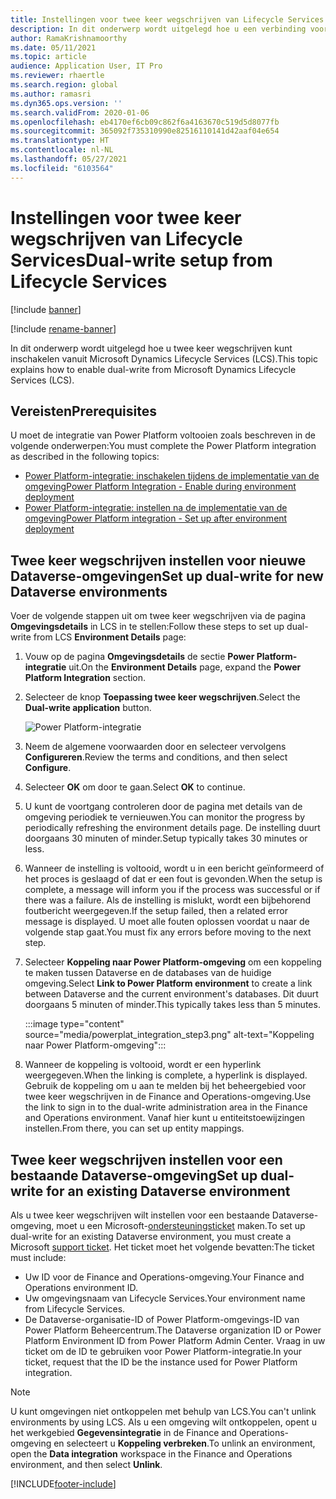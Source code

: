 ```yaml
---
title: Instellingen voor twee keer wegschrijven van Lifecycle Services
description: In dit onderwerp wordt uitgelegd hoe u een verbinding voor twee keer wegschrijven kunt instellen vanuit Microsoft Dynamics Lifecycle Services (LCS).
author: RamaKrishnamoorthy
ms.date: 05/11/2021
ms.topic: article
audience: Application User, IT Pro
ms.reviewer: rhaertle
ms.search.region: global
ms.author: ramasri
ms.dyn365.ops.version: ''
ms.search.validFrom: 2020-01-06
ms.openlocfilehash: eb4170ef6cb09c862f6a4163670c519d5d8077fb
ms.sourcegitcommit: 365092f735310990e82516110141d42aaf04e654
ms.translationtype: HT
ms.contentlocale: nl-NL
ms.lasthandoff: 05/27/2021
ms.locfileid: "6103564"
---
```

# <a name="dual-write-setup-from-lifecycle-services"></a><span data-ttu-id="e14d8-103">Instellingen voor twee keer wegschrijven van Lifecycle Services</span><span class="sxs-lookup"><span data-stu-id="e14d8-103">Dual-write setup from Lifecycle Services</span></span>

[!include [banner](../../includes/banner.md)]

[!include [rename-banner](~/includes/cc-data-platform-banner.md)]

<span data-ttu-id="e14d8-104">In dit onderwerp wordt uitgelegd hoe u twee keer wegschrijven kunt inschakelen vanuit Microsoft Dynamics Lifecycle Services (LCS).</span><span class="sxs-lookup"><span data-stu-id="e14d8-104">This topic explains how to enable dual-write from Microsoft Dynamics Lifecycle Services (LCS).</span></span>

## <a name="prerequisites"></a><span data-ttu-id="e14d8-105">Vereisten</span><span class="sxs-lookup"><span data-stu-id="e14d8-105">Prerequisites</span></span>

<span data-ttu-id="e14d8-106">U moet de integratie van Power Platform voltooien zoals beschreven in de volgende onderwerpen:</span><span class="sxs-lookup"><span data-stu-id="e14d8-106">You must complete the Power Platform integration as described in the following topics:</span></span>

+ [<span data-ttu-id="e14d8-107">Power Platform-integratie: inschakelen tijdens de implementatie van de omgeving</span><span class="sxs-lookup"><span data-stu-id="e14d8-107">Power Platform Integration - Enable during environment deployment</span></span>](../../power-platform/overview.md#enable-during-environment-deployment)
+ [<span data-ttu-id="e14d8-108">Power Platform-integratie: instellen na de implementatie van de omgeving</span><span class="sxs-lookup"><span data-stu-id="e14d8-108">Power Platform integration - Set up after environment deployment</span></span>](../../power-platform/overview.md#set-up-after-environment-deployment)

## <a name="set-up-dual-write-for-new-dataverse-environments"></a><span data-ttu-id="e14d8-109">Twee keer wegschrijven instellen voor nieuwe Dataverse-omgevingen</span><span class="sxs-lookup"><span data-stu-id="e14d8-109">Set up dual-write for new Dataverse environments</span></span>

<span data-ttu-id="e14d8-110">Voer de volgende stappen uit om twee keer wegschrijven via de pagina **Omgevingsdetails** in LCS in te stellen:</span><span class="sxs-lookup"><span data-stu-id="e14d8-110">Follow these steps to set up dual-write from LCS **Environment Details** page:</span></span>

1. <span data-ttu-id="e14d8-111">Vouw op de pagina **Omgevingsdetails** de sectie **Power Platform-integratie** uit.</span><span class="sxs-lookup"><span data-stu-id="e14d8-111">On the **Environment Details** page, expand the **Power Platform Integration** section.</span></span>

2. <span data-ttu-id="e14d8-112">Selecteer de knop **Toepassing twee keer wegschrijven**.</span><span class="sxs-lookup"><span data-stu-id="e14d8-112">Select the **Dual-write application** button.</span></span>

    ![Power Platform-integratie](media/powerplat_integration_step2.png)

3. <span data-ttu-id="e14d8-114">Neem de algemene voorwaarden door en selecteer vervolgens **Configureren**.</span><span class="sxs-lookup"><span data-stu-id="e14d8-114">Review the terms and conditions, and then select **Configure**.</span></span>

4. <span data-ttu-id="e14d8-115">Selecteer **OK** om door te gaan.</span><span class="sxs-lookup"><span data-stu-id="e14d8-115">Select **OK** to continue.</span></span>

5. <span data-ttu-id="e14d8-116">U kunt de voortgang controleren door de pagina met details van de omgeving periodiek te vernieuwen.</span><span class="sxs-lookup"><span data-stu-id="e14d8-116">You can monitor the progress by periodically refreshing the environment details page.</span></span> <span data-ttu-id="e14d8-117">De instelling duurt doorgaans 30 minuten of minder.</span><span class="sxs-lookup"><span data-stu-id="e14d8-117">Setup typically takes 30 minutes or less.</span></span>  

6. <span data-ttu-id="e14d8-118">Wanneer de instelling is voltooid, wordt u in een bericht geïnformeerd of het proces is geslaagd of dat er een fout is gevonden.</span><span class="sxs-lookup"><span data-stu-id="e14d8-118">When the setup is complete, a message will inform you if the process was successful or if there was a failure.</span></span> <span data-ttu-id="e14d8-119">Als de instelling is mislukt, wordt een bijbehorend foutbericht weergegeven.</span><span class="sxs-lookup"><span data-stu-id="e14d8-119">If the setup failed, then a related error message is displayed.</span></span> <span data-ttu-id="e14d8-120">U moet alle fouten oplossen voordat u naar de volgende stap gaat.</span><span class="sxs-lookup"><span data-stu-id="e14d8-120">You must fix any errors before moving to the next step.</span></span>

7. <span data-ttu-id="e14d8-121">Selecteer **Koppeling naar Power Platform-omgeving** om een koppeling te maken tussen Dataverse en de databases van de huidige omgeving.</span><span class="sxs-lookup"><span data-stu-id="e14d8-121">Select **Link to Power Platform environment** to create a link between Dataverse and the current environment's databases.</span></span> <span data-ttu-id="e14d8-122">Dit duurt doorgaans 5 minuten of minder.</span><span class="sxs-lookup"><span data-stu-id="e14d8-122">This typically takes less than 5 minutes.</span></span>

    :::image type="content" source="media/powerplat_integration_step3.png" alt-text="Koppeling naar Power Platform-omgeving":::

8. <span data-ttu-id="e14d8-124">Wanneer de koppeling is voltooid, wordt er een hyperlink weergegeven.</span><span class="sxs-lookup"><span data-stu-id="e14d8-124">When the linking is complete, a hyperlink is displayed.</span></span> <span data-ttu-id="e14d8-125">Gebruik de koppeling om u aan te melden bij het beheergebied voor twee keer wegschrijven in de Finance and Operations-omgeving.</span><span class="sxs-lookup"><span data-stu-id="e14d8-125">Use the link to sign in to the dual-write administration area in the Finance and Operations environment.</span></span> <span data-ttu-id="e14d8-126">Vanaf hier kunt u entiteitstoewijzingen instellen.</span><span class="sxs-lookup"><span data-stu-id="e14d8-126">From there, you can set up entity mappings.</span></span>

## <a name="set-up-dual-write-for-an-existing-dataverse-environment"></a><span data-ttu-id="e14d8-127">Twee keer wegschrijven instellen voor een bestaande Dataverse-omgeving</span><span class="sxs-lookup"><span data-stu-id="e14d8-127">Set up dual-write for an existing Dataverse environment</span></span>

<span data-ttu-id="e14d8-128">Als u twee keer wegschrijven wilt instellen voor een bestaande Dataverse-omgeving, moet u een Microsoft-[ondersteuningsticket](../../lifecycle-services/lcs-support.md) maken.</span><span class="sxs-lookup"><span data-stu-id="e14d8-128">To set up dual-write for an existing Dataverse environment, you must create a Microsoft [support ticket](../../lifecycle-services/lcs-support.md).</span></span> <span data-ttu-id="e14d8-129">Het ticket moet het volgende bevatten:</span><span class="sxs-lookup"><span data-stu-id="e14d8-129">The ticket must include:</span></span>

+ <span data-ttu-id="e14d8-130">Uw ID voor de Finance and Operations-omgeving.</span><span class="sxs-lookup"><span data-stu-id="e14d8-130">Your Finance and Operations environment ID.</span></span>
+ <span data-ttu-id="e14d8-131">Uw omgevingsnaam van Lifecycle Services.</span><span class="sxs-lookup"><span data-stu-id="e14d8-131">Your environment name from Lifecycle Services.</span></span>
+ <span data-ttu-id="e14d8-132">De Dataverse-organisatie-ID of Power Platform-omgevings-ID van Power Platform Beheercentrum.</span><span class="sxs-lookup"><span data-stu-id="e14d8-132">The Dataverse organization ID or Power Platform Environment ID from Power Platform Admin Center.</span></span> <span data-ttu-id="e14d8-133">Vraag in uw ticket om de ID te gebruiken voor Power Platform-integratie.</span><span class="sxs-lookup"><span data-stu-id="e14d8-133">In your ticket, request that the ID be the instance used for Power Platform integration.</span></span>

> [!NOTE]
> <span data-ttu-id="e14d8-134">U kunt omgevingen niet ontkoppelen met behulp van LCS.</span><span class="sxs-lookup"><span data-stu-id="e14d8-134">You can't unlink environments by using LCS.</span></span> <span data-ttu-id="e14d8-135">Als u een omgeving wilt ontkoppelen, opent u het werkgebied **Gegevensintegratie** in de Finance and Operations-omgeving en selecteert u **Koppeling verbreken**.</span><span class="sxs-lookup"><span data-stu-id="e14d8-135">To unlink an environment, open the **Data integration** workspace in the Finance and Operations environment, and then select **Unlink**.</span></span>

[!INCLUDE[footer-include](../../../../includes/footer-banner.md)]
